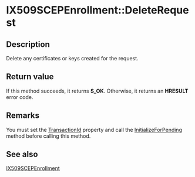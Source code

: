 # IX509SCEPEnrollment::DeleteRequest

## Description

Delete any certificates or keys created for the request.

## Return value

If this method succeeds, it returns **S_OK**. Otherwise, it returns an **HRESULT** error code.

## Remarks

You must set the [TransactionId](https://learn.microsoft.com/windows/desktop/api/certenroll/nf-certenroll-ix509scepenrollment-get_transactionid) property and call the [InitializeForPending](https://learn.microsoft.com/windows/desktop/api/certenroll/nf-certenroll-ix509scepenrollment-initializeforpending) method before calling this method.

## See also

[IX509SCEPEnrollment](https://learn.microsoft.com/windows/desktop/api/certenroll/nn-certenroll-ix509scepenrollment)